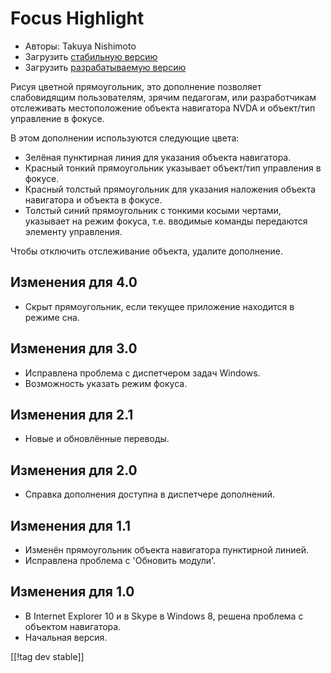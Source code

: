 # Focus Highlight #

* Авторы: Takuya Nishimoto
* Загрузить [стабильную версию][2]
* Загрузить [разрабатываемую версию][1]

Рисуя цветной прямоугольник, это дополнение позволяет слабовидящим
пользователям, зрячим педагогам, или разработчикам отслеживать
местоположение объекта навигатора NVDA и объект/тип управление в фокусе.

В этом дополнении используются следующие цвета:

* Зелёная пунктирная линия для указания объекта навигатора.
* Красный тонкий прямоугольник указывает объект/тип управления в фокусе.
* Красный толстый прямоугольник для указания наложения объекта навигатора и
  объекта в фокусе.
* Толстый синий прямоугольник с тонкими косыми чертами, указывает на режим
  фокуса, т.е. вводимые команды передаются элементу управления.

Чтобы отключить отслеживание объекта, удалите дополнение.

## Изменения для 4.0 ##

* Скрыт прямоугольник, если текущее приложение находится в режиме сна.

## Изменения для 3.0 ##

* Исправлена проблема с диспетчером задач Windows.
* Возможность указать режим фокуса.

## Изменения для 2.1 ##

* Новые и обновлённые переводы.

## Изменения для 2.0 ##

* Справка дополнения доступна в диспетчере дополнений.

## Изменения для 1.1 ##

* Изменён прямоугольник объекта навигатора пунктирной линией.
* Исправлена проблема с 'Обновить модули'.

## Изменения для 1.0 ##

* В Internet Explorer 10 и в Skype в Windows 8, решена проблема с объектом
  навигатора.
* Начальная версия.


[[!tag dev stable]]

[1]: https://addons.nvda-project.org/files/get.php?file=fh-dev

[2]: https://addons.nvda-project.org/files/get.php?file=fh

